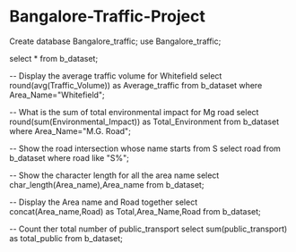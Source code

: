 # Bangalore-Traffic-Project

Create database Bangalore_traffic;
use Bangalore_traffic;

select * from b_dataset;

-- Display the average traffic volume for Whitefield 
select round(avg(Traffic_Volume)) as Average_traffic
from b_dataset
where Area_Name="Whitefield";

-- What is the sum of total environmental impact for Mg road
select round(sum(Environmental_Impact)) as Total_Environment
from b_dataset
where Area_Name="M.G. Road";


-- Show the road intersection whose name starts from S
select road
from b_dataset
where road like "S%";

-- Show the character length for all the area name 
select char_length(Area_name),Area_name
from b_dataset;

-- Display the Area name and Road together 
select concat(Area_name,Road) as Total,Area_Name,Road
from b_dataset;

-- Count ther total number of public_transport
select sum(public_transport) as total_public
from b_dataset;
